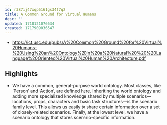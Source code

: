 ```yaml
---
id: r387ij47xqp5161gs34f7q2
title: A Common Ground for Virtual Humans
desc: ''
updated: 1718121076634
created: 1717909036547
---
```


- https://ict.usc.edu/pubs/A%20Common%20Ground%20for%20Virtual%20Humans-%20Using%20an%20Ontology%20in%20a%20Natural%20%20%20Language%20Oriented%20Virtual%20Human%20Architecture.pdf  


## Highlights

- We have a common, general-purpose world ontology. Most classes, like ‘Person’ and ‘Action’, are defined here. Inheriting the world ontology and adding more specialized knowledge shared by multiple scenarios—locations, props, characters and basic task structures—is the scenario family level. This allows us easily to share certain information over a set of closely-related scenarios. Finally, at the lowest level, we have a scenario ontology that stores scenario-specific information.